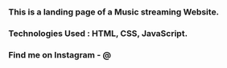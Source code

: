 ### This is a landing page of a Music streaming Website.

### Technologies Used : HTML, CSS, JavaScript.

### Find me on Instagram - @